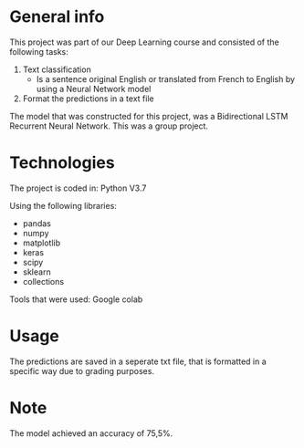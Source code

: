 # General info

This project was part of our Deep Learning course and consisted of the following tasks:
1. Text classification
	* Is a sentence original English or translated from French to English by using a Neural Network model
2. Format the predictions in a text file 

The model that was constructed for this project, was a Bidirectional LSTM Recurrent Neural Network. 
This was a group project. 

# Technologies
The project is coded in: Python V3.7

Using the following libraries:
* pandas
* numpy
* matplotlib
* keras
* scipy
* sklearn
* collections 

Tools that were used:
Google colab

# Usage
The predictions are saved in a seperate txt file, that is formatted in a specific way due to grading purposes. 

# Note
The model achieved an accuracy of 75,5%.